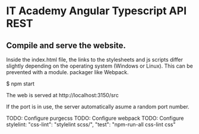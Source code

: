# IT Academy Angular Typescript API REST

## Compile and serve the website.

Inside the index.html file, the links to the stylesheets and js scripts differ slightly
depending on the operating system (Windows or Linux). This can be prevented with a module.
packager like Webpack.

$ npm start

The web is served at http://localhost:3150/src

If the port is in use, the server automatically asume a random port number.


TODO: Configure purgecss
TODO: Configure webpack
TODO: Configure stylelint: "css-lint": "stylelint scss/", "test": "npm-run-all css-lint css"



